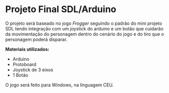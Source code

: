 # Projeto Final SDL/Arduino

O projeto será baseado no jogo *Frogger* seguindo o padrão do mini projeto SDL tendo integração com um joystick do arduino e um botão que cuidarão da movimentação do personagem dentro do cenário do jogo e do tiro que o personagem poderá disparar.

**Materiais utilizados:**
 * Arduino 
 * Protoboard
 * Joystick de 3 eixos
 * 1 Botão
 
 O jogo será feito para Windows, na linguagem CEU.
